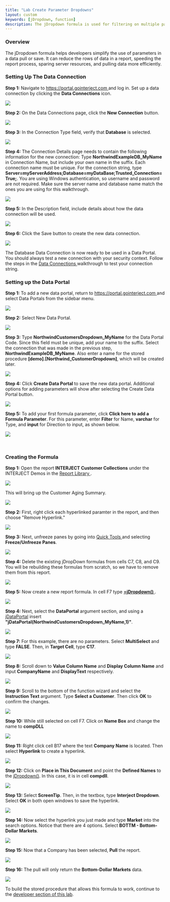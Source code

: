 ```yaml
---
title: "Lab Create Parameter Dropdowns"
layout: custom
keywords: [jDropdown, function]
description: The jDropdown formula is used for filtering on multiple parameters at once.
---
```


### Overview

The jDropdown formula helps developers simplify the use of parameters in a data pull or save. It can reduce the rows of data in a report, speeding the report process, sparing server resources, and pulling data more efficiently. 

###  Setting Up The Data Connection

**Step 1:** Navigate to [ https://portal.gointerject.com ](https://portal.gointerject.com) and log in. Set up a data connection by clicking the **Data Connections** icon. 

![](/images/L-Dev-CustAging/01.jpg)
<br>

**Step 2:** On the Data Connections page, click the **New Connection** button. 

![](/images/L-Dev-CustAging/02.jpg)
<br>

**Step 3:** In the Connection Type field, verify that **Database** is selected. 

![](/images/L-Dev-CustAging/03.jpg)
<br>

**Step 4:** The Connection Details page needs to contain the following information for the new connection: Type **NorthwindExampleDB_MyName** in Connection Name, but include your own name in the suffix. Each connection name must be unique. For the connection string, type **Server=myServerAddress;Database=myDataBase;Trusted_Connection=True;**. You are using Windows authentication, so username and password are not required. Make sure the server name and database name match the ones you are using for this walkthrough. 

![](/images/L-Dev-CustAging/04.jpg)
<br>
  
**Step 5:** In the Description field, include details about how the data connection will be used. 

![](/images/L-Dev-CustAging/05.jpg)
<br>

**Step 6:** Click the Save button to create the new data connection. 

![](/images/L-Dev-CustAging/06.jpg)
<br>

The Database Data Connection is now ready to be used in a Data Portal. You should always test a new connection with your security context. Follow the steps in the [ Data Connections ](/wPortal/Data-Connections.html) walkthrough to test your connection string. 

### Setting up the Data Portal

**Step 1:** To add a new data portal, return to [ https://portal.gointerject.com  ](https://portal.gointerject.com) and select Data Portals from the sidebar menu. 

![](/images/L-Dev-CustAging/07.jpg)
<br>

**Step 2:** Select New Data Portal. 

![](/images/L-Dev-CustAging/08.jpg)
<br>

**Step 3:** Type **NorthwindCustomersDropdown_MyName** for the Data Portal Code. Since this field must be unique, add your name to the suffix. Select the connection that was made in the previous step, **NorthwindExampleDB_MyName**. Also enter a name for the stored procedure **\[demo\].\[Northwind_CustomerDropdown\]**, which will be created later. 

![](/images/L-Create-Dropdowns/04.png)
<br>

**Step 4:** Click **Create Data Portal** to save the new data portal. Additional options for adding parameters will show after selecting the Create Data Portal button. 

![](/images/L-Create-Dropdowns/05.png)
<br>

**Step 5:** To add your first formula parameter, click **Click here to add a Formula Parameter**. For this parameter, enter **Filter** for Name, **varchar** for Type, and **input** for Direction to input, as shown below. 

![](/images/L-Create-Dropdowns/06.png)

<br>

### Creating the Formula

**Step 1:** Open the report **INTERJECT Customer Collections** under the INTERJECT Demos in the [ Report Library ](/wAbout/Report-Library-Basics.html). 

![](/images/Walkthrough-CustAging/01.png)

This will bring up the Customer Aging Summary. 

![](/images/Walkthrough-CustAging/02.png)

**Step 2:** First, right click each hyperlinked paramter in the report, and then choose "Remove Hyperlink."

![](/images/L-Create-Dropdowns/RemoveHyperlinks.png)

**Step 3:** Next, unfreeze panes by going into [ Quick Tools ](/wGetStarted/INTERJECT-Ribbon-Menu-Items.html) and selecting **Freeze/Unfreeze Panes**.

![](/images/L-Create-Dropdowns/07.png)
<br>

**Step 4:** Delete the existing jDropDown formulas from cells C7, C8, and C9. You will be rebuilding these formulas from scratch, so we have to remove them from this report.

![](/images/L-Create-Dropdowns/RemovejDropDown.png)

**Step 5:** Now create a new report formula. In cell F7 type [ **=jDropdown()** ](/wIndex/jDropdown.html). 

![](/images/L-Create-Dropdowns/08.png)
<br>

**Step 4:** Next, select the **DataPortal** argument section, and using a [jDataPortal](/wIndex/jDataPortal.html) insert **"jDataPortal(NorthwindCustomersDropdown_MyName,1)"**.

![](/images/L-Create-Dropdowns/09.jpg)
<br>

**Step 7:** For this example, there are no parameters. Select **MultiSelect** and type **FALSE**. Then, in **Target Cell**, type **C17**. 

![](/images/L-Create-Dropdowns/10.jpg)
<br>

**Step 8:** Scroll down to **Value Column Name** and **Display Column Name** and input **CompanyName** and **DisplayText** respectively.

![](/images/L-Create-Dropdowns/11.jpg)
<br>

**Step 9:** Scroll to the bottom of the function wizard and select the **Instruction Text** argument. Type **Select a Customer**. Then click **OK** to confirm the changes.

![](/images/L-Create-Dropdowns/12.jpg)
<br>

**Step 10:** While still selected on cell F7. Click on **Name Box** and change the name to **compDLL**

![](/images/L-Create-Dropdowns/12.5.png)
<br>

**Step 11:** Right click cell B17 where the text **Company Name** is located. Then select **Hyperlink** to create a hyperlink.

![](/images/L-Create-Dropdowns/13.png)
<br>

**Step 12:** Click on **Place in This Document** and point the **Defined Names** to the [jDropdown()](/wIndex/jDropdown.html). In this case, it is in cell **compdll**.

![](/images/L-Create-Dropdowns/14.png)
<br>

**Step 13:** Select **ScreenTip**. Then, in the textbox, type **Interject Dropdown**. Select **OK** in both open windows to save the hyperlink.

![](/images/L-Create-Dropdowns/15.png)
<br>

**Step 14:** Now select the hyperlink you just made and type **Market** into the search options. Notice that there are 4 options. Select **BOTTM - Bottom-Dollar Markets**.

![](/images/L-Create-Dropdowns/16.png)
<br>

**Step 15:** Now that a Company has been selected, **Pull** the report.

![](/images/L-Create-Dropdowns/17.png)
<br>

**Step 16:** The pull will only return the **Bottom-Dollar Markets** data.

![](/images/L-Create-Dropdowns/18.png)
<br>

To build the stored procedure that allows this formula to work, continue to the [developer section of this lab](/wGetStarted/L-Dev-jDropdowns.html).

